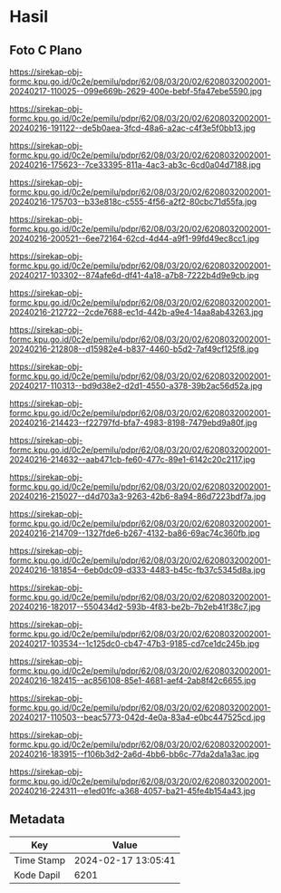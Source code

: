 # Hasil

## Foto C Plano

https://sirekap-obj-formc.kpu.go.id/0c2e/pemilu/pdpr/62/08/03/20/02/6208032002001-20240217-110025--099e669b-2629-400e-bebf-5fa47ebe5590.jpg

https://sirekap-obj-formc.kpu.go.id/0c2e/pemilu/pdpr/62/08/03/20/02/6208032002001-20240216-191122--de5b0aea-3fcd-48a6-a2ac-c4f3e5f0bb13.jpg

https://sirekap-obj-formc.kpu.go.id/0c2e/pemilu/pdpr/62/08/03/20/02/6208032002001-20240216-175623--7ce33395-811a-4ac3-ab3c-6cd0a04d7188.jpg

https://sirekap-obj-formc.kpu.go.id/0c2e/pemilu/pdpr/62/08/03/20/02/6208032002001-20240216-175703--b33e818c-c555-4f56-a2f2-80cbc71d55fa.jpg

https://sirekap-obj-formc.kpu.go.id/0c2e/pemilu/pdpr/62/08/03/20/02/6208032002001-20240216-200521--6ee72164-62cd-4d44-a9f1-99fd49ec8cc1.jpg

https://sirekap-obj-formc.kpu.go.id/0c2e/pemilu/pdpr/62/08/03/20/02/6208032002001-20240217-103302--874afe6d-df41-4a18-a7b8-7222b4d9e9cb.jpg

https://sirekap-obj-formc.kpu.go.id/0c2e/pemilu/pdpr/62/08/03/20/02/6208032002001-20240216-212722--2cde7688-ec1d-442b-a9e4-14aa8ab43263.jpg

https://sirekap-obj-formc.kpu.go.id/0c2e/pemilu/pdpr/62/08/03/20/02/6208032002001-20240216-212808--d15982e4-b837-4460-b5d2-7af49cf125f8.jpg

https://sirekap-obj-formc.kpu.go.id/0c2e/pemilu/pdpr/62/08/03/20/02/6208032002001-20240217-110313--bd9d38e2-d2d1-4550-a378-39b2ac56d52a.jpg

https://sirekap-obj-formc.kpu.go.id/0c2e/pemilu/pdpr/62/08/03/20/02/6208032002001-20240216-214423--f22797fd-bfa7-4983-8198-7479ebd9a80f.jpg

https://sirekap-obj-formc.kpu.go.id/0c2e/pemilu/pdpr/62/08/03/20/02/6208032002001-20240216-214632--aab471cb-fe60-477c-89e1-6142c20c2117.jpg

https://sirekap-obj-formc.kpu.go.id/0c2e/pemilu/pdpr/62/08/03/20/02/6208032002001-20240216-215027--d4d703a3-9263-42b6-8a94-86d7223bdf7a.jpg

https://sirekap-obj-formc.kpu.go.id/0c2e/pemilu/pdpr/62/08/03/20/02/6208032002001-20240216-214709--1327fde6-b267-4132-ba86-69ac74c360fb.jpg

https://sirekap-obj-formc.kpu.go.id/0c2e/pemilu/pdpr/62/08/03/20/02/6208032002001-20240216-181854--6eb0dc09-d333-4483-b45c-fb37c5345d8a.jpg

https://sirekap-obj-formc.kpu.go.id/0c2e/pemilu/pdpr/62/08/03/20/02/6208032002001-20240216-182017--550434d2-593b-4f83-be2b-7b2eb41f38c7.jpg

https://sirekap-obj-formc.kpu.go.id/0c2e/pemilu/pdpr/62/08/03/20/02/6208032002001-20240217-103534--1c125dc0-cb47-47b3-9185-cd7ce1dc245b.jpg

https://sirekap-obj-formc.kpu.go.id/0c2e/pemilu/pdpr/62/08/03/20/02/6208032002001-20240216-182415--ac856108-85e1-4681-aef4-2ab8f42c6655.jpg

https://sirekap-obj-formc.kpu.go.id/0c2e/pemilu/pdpr/62/08/03/20/02/6208032002001-20240217-110503--beac5773-042d-4e0a-83a4-e0bc447525cd.jpg

https://sirekap-obj-formc.kpu.go.id/0c2e/pemilu/pdpr/62/08/03/20/02/6208032002001-20240216-183915--f106b3d2-2a6d-4bb6-bb6c-77da2da1a3ac.jpg

https://sirekap-obj-formc.kpu.go.id/0c2e/pemilu/pdpr/62/08/03/20/02/6208032002001-20240216-224311--e1ed01fc-a368-4057-ba21-45fe4b154a43.jpg


## Metadata

| Key        | Value               |
| ---------- | ------------------- |
| Time Stamp | 2024-02-17 13:05:41 |
| Kode Dapil | 6201                |



